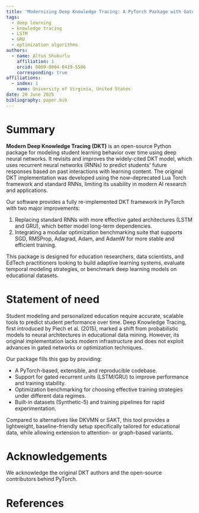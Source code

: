 ```yaml
---
title: 'Modernizing Deep Knowledge Tracing: A PyTorch Package with Gated Architectures and Adaptive Optimization'
tags:
  - deep learning
  - knowledge tracing
  - LSTM
  - GRU
  - optimization algorithms
authors:
  - name: Altun Shukurlu
    affiliation: 1
    orcid: 0009-0004-0419-5586
    corresponding: true
affiliations:
  - index: 1
    name: University of Virginia, United States
date: 20 June 2025
bibliography: paper.bib
---
```


# Summary

**Modern Deep Knowledge Tracing (DKT)** is an open-source Python package for modeling student learning behavior over time using deep neural networks. It revisits and improves the widely-cited DKT model, which uses recurrent neural networks (RNNs) to predict students' future responses based on past interactions with learning content. The original DKT implementation was developed using the now-deprecated Lua Torch framework and standard RNNs, limiting its usability in modern AI research and applications.

Our software provides a fully re-implemented DKT framework in PyTorch with two major improvements:
1. Replacing standard RNNs with more effective gated architectures (LSTM and GRU), which better model long-term dependencies.
2. Integrating a modular optimization benchmarking suite that supports SGD, RMSProp, Adagrad, Adam, and AdamW for more stable and efficient training.

This package is designed for education researchers, data scientists, and EdTech practitioners looking to build adaptive learning systems, evaluate temporal modeling strategies, or benchmark deep learning models on educational datasets.

# Statement of need

Student modeling and personalized education require accurate, scalable tools to predict student performance over time. Deep Knowledge Tracing, first introduced by Piech et al. (2015), marked a shift from probabilistic models to neural architectures in educational data mining. However, its original implementation lacks modern infrastructure and does not exploit advances in gated networks or optimization techniques.

Our package fills this gap by providing:
- A PyTorch-based, extensible, and reproducible codebase.
- Support for gated recurrent units (LSTM/GRU) to improve performance and training stability.
- Optimization benchmarking for choosing effective training strategies under different data regimes.
- Built-in datasets (Synthetic-5) and training pipelines for rapid experimentation.

Compared to alternatives like DKVMN or SAKT, this tool provides a lightweight, baseline-friendly setup specifically tailored for educational data, while allowing extension to attention- or graph-based variants.

# Acknowledgements

We acknowledge the original DKT authors and the open-source contributors behind PyTorch.

# References

